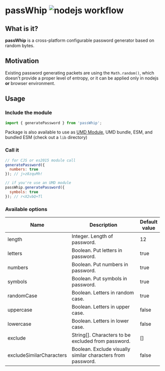 # passWhip ![nodejs workflow](https://github.com/gruf23/pwdgen/actions/workflows/nodejs.yml/badge.svg)

## What is it?
**passWhip** is a cross-platform configurable password generator based on random bytes.

## Motivation
Existing password generating packets are using the `Math.random()`, which doesn't provide a proper level of entropy,
or it can be applied only in nodejs **or** browser environment.

## Usage
### Include the module
```javascript
import { generatePassword } from 'passWhip';
```

Package is also available to use as [UMD Module](https://github.com/umdjs/umd), UMD bundle, ESM, and bundled ESM (check out a `lib` directory)

### Call it
```javascript
// for CJS or es2015 module call 
generatePassword({
  numbers: true
}); // j>z8zquMh!

// if you're use an UMD module
passWhip.generatePassword({
  symbols: true
}); // r<X2vbQ+Tl
```

### Available options

| Name                     | Description                                                 | Default<br /> value |
| ------------------------ | ----------------------------------------------------------- | ------------------- |
| length                   | Integer. Length of password.                                | 12                  |
| letters                  | Boolean. Put letters in password.                           | true                |
| numbers                  | Boolean. Put numbers in password.                           | true                |
| symbols                  | Boolean. Put symbols in password.                           | true                |
| randomCase               | Boolean. Letters in random case.                            | true                |
| uppercase                | Boolean. Letters in upper case.                             | false               |
| lowercase                | Boolean. Letters in lower case.                             | false               |
| exclude                  | String[]. Characters to be excluded from password.          | []                  |
| excludeSimilarCharacters | Boolean. Exclude visually similar characters from password. | false               |
